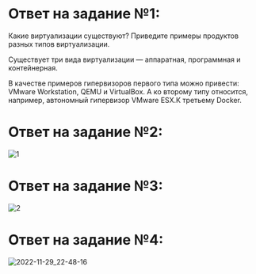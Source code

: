 # Ответ на задание №1: 
Какие виртуализации существуют? Приведите примеры продуктов разных типов виртуализации.

Существует три вида виртуализации — аппаратная, программная и контейнерная.

В качестве примеров гипервизоров первого типа можно привести: VMware Workstation, QEMU и VirtualBox. А ко второму типу относится, например, автономный гипервизор VMware ESX.К третьему Docker.

# Ответ на задание №2:

![1](https://user-images.githubusercontent.com/107581500/203335662-9b24f988-8159-4259-9fc8-c47ca6b6435f.JPG)

# Ответ на задание №3:


![2](https://user-images.githubusercontent.com/107581500/204545555-0e336d67-faec-4d7b-9b8a-ddd160d2c3d2.JPG)


# Ответ на задание №4: 
![2022-11-29_22-48-16](https://user-images.githubusercontent.com/107581500/204648428-607f967a-a0a0-4ec4-938c-bff8f05ad777.png)
